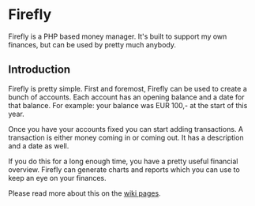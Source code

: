 # Firefly
Firefly is a PHP based money manager. It's built to support my own finances, but
can be used by pretty much anybody.

## Introduction
Firefly is pretty simple. First and foremost, Firefly can be used to create a
 bunch of accounts. Each account has an opening balance and a date for that
 balance. For example: your balance was EUR 100,- at the start of this year.

Once you have your accounts fixed you can start adding transactions. A
transaction is either money coming in or coming out. It has a description and
 a date as well.

If you do this for a long enough time, you have a pretty useful financial
overview. Firefly can generate charts and reports which you can use to keep
an eye on your finances.

Please read more about this on the [wiki pages](https://github.com/JC5/Firefly/wiki).